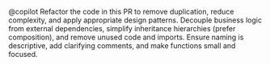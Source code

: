 @copilot Refactor the code in this PR to remove duplication, reduce complexity, and apply appropriate design patterns. Decouple business logic from external dependencies, simplify inheritance hierarchies (prefer composition), and remove unused code and imports. Ensure naming is descriptive, add clarifying comments, and make functions small and focused.